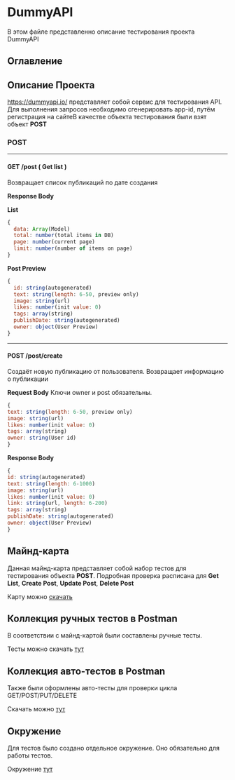 # DummyAPI
В этом файле представленно описание тестирования проекта DummyAPI

## Оглавление

## Описание Проекта 
https://dummyapi.io/ представляет собой сервис для тестирования API. Для выполнения запросов необходимо сгенерировать app-id, путём регистрация на сайтеВ качестве объекта тестирования были взят объект **POST**

### POST
___
#### GET /post ( Get list )
Возвращает список публикаций по дате создания


**Response Body**

**List**
```js
{
  data: Array(Model)
  total: number(total items in DB)
  page: number(current page)
  limit: number(number of items on page)
}
```

**Post Preview**
```js
{
  id: string(autogenerated)
  text: string(length: 6-50, preview only)
  image: string(url)
  likes: number(init value: 0)
  tags: array(string)
  publishDate: string(autogenerated)
  owner: object(User Preview)
}
```

___
#### POST /post/create 
Создаёт новую публикацию от пользователя. Возвращает информацию о публикации


**Request Body**
Ключи owner и post обязательны.
```js
{
text: string(length: 6-50, preview only)
image: string(url)
likes: number(init value: 0)
tags: array(string)
owner: string(User id)
}
```

**Response Body**
```js
{
id: string(autogenerated)
text: string(length: 6-1000)
image: string(url)
likes: number(init value: 0)
link: string(url, length: 6-200)
tags: array(string)
publishDate: string(autogenerated)
owner: object(User Preview)
}
```

## Майнд-карта
Данная майнд-карта представляет собой набор тестов для тестирования объекта **POST**. Подробная проверка расписана для **Get List**, **Create Post**, **Update Post**, **Delete Post**

Карту можно [скачать](https://github.com/MrFabler/DummyAPI/blob/main/DummyAPIGitHub.xmind)

## Коллекция ручных тестов в Postman
В соответствии с майнд-картой были составлены ручные тесты.

Тесты можно скачать [тут](https://github.com/MrFabler/DummyAPI/blob/main/DummyAPI.postman_collection_For_Github.json)

## Коллекция авто-тестов в Postman
Также были оформлены авто-тесты для проверки цикла GET/POST/PUT/DELETE

Скачать можно [тут](https://github.com/MrFabler/DummyAPI/blob/main/DummyAPI_Auto_Test.postman_collection_For_Github.json)

## Окружение
Для тестов было создано отдельное окружение. Оно обязательно для работы тестов.

Окружение [тут](https://github.com/MrFabler/DummyAPI/blob/main/DummyAPI_environment.postman_environment_For_Github.json)
